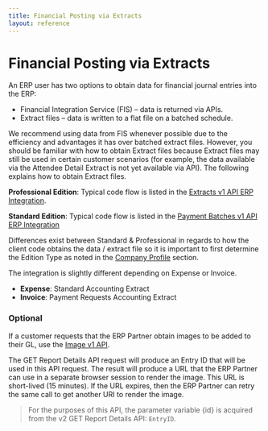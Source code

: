 ```yaml
---
title: Financial Posting via Extracts
layout: reference
---
```


# Financial Posting via Extracts

An ERP user has two options to obtain data for financial journal entries into the ERP:

* Financial Integration Service (FIS) – data is returned via APIs.
* Extract files – data is written to a flat file on a batched schedule.

We recommend using data from FIS whenever possible due to the efficiency and advantages it has over batched extract files.  However, you should be familiar with how to obtain Extract files because Extract files may still be used in certain customer scenarios (for example, the data available via the Attendee Detail Extract is not yet available via API). The following explains how to obtain Extract files.

**Professional Edition**: Typical code flow is listed in the [Extracts v1 API ERP Integration](/api-reference/common/extracts/v1.extracts.html#erp-integration).

**Standard Edition**: Typical code flow is listed in the  [Payment Batches v1 API ERP Integration](/api-reference/expense/payment-batch/v1.payment-batches.html#erp-integration)

Differences exist between Standard & Professional in regards to how the client code obtains the data / extract file so it is important to first determine the Edition Type as noted in the [Company Profile](#profile) section.

The integration is slightly different depending on Expense or Invoice.

* **Expense**: Standard Accounting Extract
* **Invoice**: Payment Requests Accounting Extract

### Optional

If a customer requests that the ERP Partner obtain images to be added to their GL, use the [Image v1 API](/api-reference/image/v1.image.html#get-image-url).

The GET Report Details API request will produce an Entry ID that will be used in this API request. The result will produce a URL that the ERP Partner can use in a separate browser session to render the image. This URL is short-lived (15 minutes). If the URL expires, then the ERP Partner can retry the same call to get another URI to render the image.

> For the purposes of this API, the parameter variable {id} is acquired from the v2 GET Report Details API: `EntryID`.
